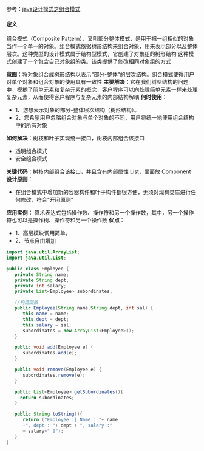 参考：[java设计模式之组合模式](http://www.cnblogs.com/lfxiao/p/6816026.html)

#### 定义
组合模式（Composite Pattern），又叫部分整体模式，是用于把一组相似的对象当作一个单一的对象。组合模式依据树形结构来组合对象，用来表示部分以及整体层次。这种类型的设计模式属于结构型模式，它创建了对象组的树形结构
这种模式创建了一个包含自己对象组的类。该类提供了修改相同对象组的方式

**意图**：将对象组合成树形结构以表示"部分-整体"的层次结构。组合模式使得用户对单个对象和组合对象的使用具有一致性
**主要解决**：它在我们树型结构的问题中，模糊了简单元素和复杂元素的概念，客户程序可以向处理简单元素一样来处理复杂元素，从而使得客户程序与复杂元素的内部结构解耦
**何时使用**：
- 1、您想表示对象的部分-整体层次结构（树形结构）。
- 2、您希望用户忽略组合对象与单个对象的不同，用户将统一地使用组合结构中的所有对象

**如何解决**：树枝和叶子实现统一接口，树枝内部组合该接口
- 透明组合模式
- 安全组合模式

**关键代码**：树枝内部组合该接口，并且含有内部属性 List，里面放 Component
**设计原则**：
- 在组合模式中增加新的容器构件和叶子构件都很方便，无须对现有类库进行任何修改，符合“开闭原则”

**应用实例：** 算术表达式包括操作数、操作符和另一个操作数，其中，另一个操作符也可以是操作树、操作符和另一个操作数
**优点**：
- 1、高层模块调用简单。
- 2、节点自由增加

```java
import java.util.ArrayList;
import java.util.List;

public class Employee {
   private String name;
   private String dept;
   private int salary;
   private List<Employee> subordinates;

   //构造函数
   public Employee(String name,String dept, int sal) {
      this.name = name;
      this.dept = dept;
      this.salary = sal;
      subordinates = new ArrayList<Employee>();
   }

   public void add(Employee e) {
      subordinates.add(e);
   }

   public void remove(Employee e) {
      subordinates.remove(e);
   }

   public List<Employee> getSubordinates(){
     return subordinates;
   }

   public String toString(){
      return ("Employee :[ Name : "+ name
      +", dept : "+ dept + ", salary :"
      + salary+" ]");
   }
}
```
